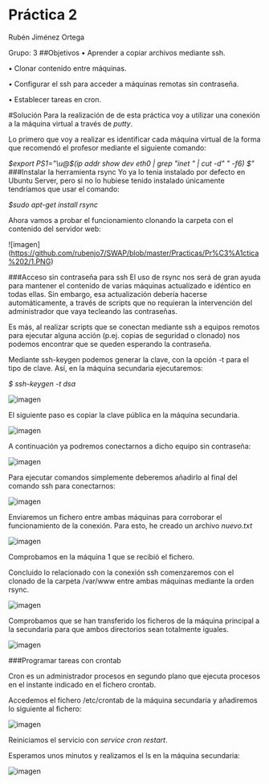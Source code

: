 # Práctica 2
Rubén Jiménez Ortega

Grupo: 3
##Objetivos
• Aprender a copiar archivos mediante ssh.

• Clonar contenido entre máquinas.

• Configurar el ssh para acceder a máquinas remotas sin contraseña.

• Establecer tareas en cron.

#Solución
Para la realización de de esta práctica voy a utilizar una conexión a la máquina virtual a través de *putty*.

Lo primero que voy a realizar es identificar cada máquina virtual de la forma que recomendó el profesor mediante el siguiente comando:

*$export PS1="\u@$(ip addr show dev eth0 | grep "inet " | cut -d" " -f6) $"*
###Instalar la herramienta rsync
Yo ya lo tenia instalado por defecto en Ubuntu Server, pero si no lo hubiese tenido instalado únicamente tendríamos que usar el comando:

*$sudo apt-get install rsync*

Ahora vamos a probar el funcionamiento clonando la carpeta con el contenido del servidor web:

![imagen] (https://github.com/rubenjo7/SWAP/blob/master/Practicas/Pr%C3%A1ctica%202/1.PNG)

###Acceso sin contraseña para ssh
El uso de rsync nos será de gran ayuda para mantener el contenido de varias máquinas actualizado e idéntico en todas ellas. Sin embargo, esa actualización debería hacerse automáticamente, a través de scripts que no requieran la intervención del administrador que vaya tecleando las contraseñas.

Es más, al realizar scripts que se conectan mediante ssh a equipos remotos para ejecutar alguna acción (p.ej. copias de seguridad o clonado) nos podemos encontrar que se queden esperando la contraseña.

Mediante ssh-keygen podemos generar la clave, con la opción -t para el tipo de clave. Así, en la máquina secundaria ejecutaremos:

*$ ssh-keygen -t dsa*

![imagen](https://github.com/rubenjo7/SWAP/blob/master/Practicas/Pr%C3%A1ctica%202/2.PNG)

El siguiente paso es copiar la clave pública en la máquina secundaria.

![imagen](https://github.com/rubenjo7/SWAP/blob/master/Practicas/Pr%C3%A1ctica%202/3.PNG)

A continuación ya podremos conectarnos a dicho equipo sin contraseña:

![imagen](https://github.com/rubenjo7/SWAP/blob/master/Practicas/Pr%C3%A1ctica%202/4.PNG)

Para ejecutar comandos simplemente deberemos añadirlo al final del comando ssh
para conectarnos:

![imagen](https://github.com/rubenjo7/SWAP/blob/master/Practicas/Pr%C3%A1ctica%202/5.PNG)

Enviaremos un fichero entre ambas máquinas para corroborar el funcionamiento de la conexión. Para esto, he creado un archivo *nuevo.txt*

![imagen](https://github.com/rubenjo7/SWAP/blob/master/Practicas/Pr%C3%A1ctica%202/6.PNG)

Comprobamos en la máquina 1 que se recibió el fichero.

Concluido lo relacionado con la conexión ssh comenzaremos con el clonado de la carpeta /var/www entre ambas máquinas mediante la orden rsync.

![imagen](https://github.com/rubenjo7/SWAP/blob/master/Practicas/Pr%C3%A1ctica%202/7.PNG)

Comprobamos que se han transferido los ficheros de la máquina principal a la secundaria para que ambos directorios sean totalmente iguales.

![imagen](https://github.com/rubenjo7/SWAP/blob/master/Practicas/Pr%C3%A1ctica%202/8.PNG)

###Programar tareas con crontab

Cron es un administrador procesos en segundo plano que ejecuta procesos en el
instante indicado en el fichero crontab.

Accedemos el fichero /etc/crontab de la máquina secundaria y añadiremos lo siguiente al fichero:

![imagen](https://github.com/rubenjo7/SWAP/blob/master/Practicas/Pr%C3%A1ctica%202/9.PNG)

Reiniciamos el servicio con *service cron restart*.

Esperamos unos minutos y realizamos el ls en la máquina secundaria:

![imagen](https://github.com/rubenjo7/SWAP/blob/master/Practicas/Pr%C3%A1ctica%202/10.PNG)